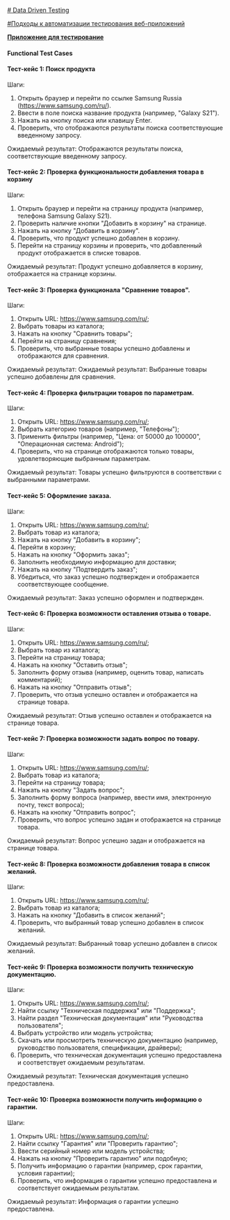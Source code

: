 [# Data Driven Testing ](https://jazzteam.ru/technical-articles/data-driven-testing/)

[#Подходы к автоматизации тестирования веб-приложений](https://otus.ru/nest/post/1083/)

[**Приложение для тестирование**](https://www.samsung.com/ru/)

#### Functional Test Сases

#### Тест-кейс 1: Поиск продукта

Шаги:
1. Открыть браузер и перейти по ссылке Samsung Russia (https://www.samsung.com/ru/).
2. Ввести в поле поиска название продукта (например, "Galaxy S21").
3. Нажать на кнопку поиска или клавишу Enter.
4. Проверить, что отображаются результаты поиска соответствующие введенному запросу.

Ожидаемый результат: Отображаются результаты поиска, соответствующие введенному запросу.

#### Тест-кейс 2: Проверка функциональности добавления товара в корзину

Шаги:
1. Открыть браузер и перейти на страницу продукта (например, телефона Samsung Galaxy S21).
2. Проверить наличие кнопки "Добавить в корзину" на странице.
3. Нажать на кнопку "Добавить в корзину".
4. Проверить, что продукт успешно добавлен в корзину.
5. Перейти на страницу корзины и проверить, что добавленный продукт отображается в списке товаров.

Ожидаемый результат: Продукт успешно добавляется в корзину, отображается на странице корзины.

#### Тест-кейс 3: Проверка функционала "Сравнение товаров".

Шаги:
1. Открыть URL: https://www.samsung.com/ru/;
2. Выбрать товары из каталога;
3. Нажать на кнопку "Сравнить товары";
4. Перейти на страницу сравнения;
5. Проверить, что выбранные товары успешно добавлены и отображаются для сравнения.

Ожидаемый результат: Ожидаемый результат: Выбранные товары успешно добавлены для сравнения.

#### Тест-кейс 4: Проверка фильтрации товаров по параметрам.

Шаги:
1. Открыть URL: https://www.samsung.com/ru/;
2. Выбрать категорию товаров (например, "Телефоны");
3. Применить фильтры (например, "Цена: от 50000 до 100000", "Операционная система: Android");
4. Проверить, что на странице отображаются только товары, удовлетворяющие выбранным параметрам.

Ожидаемый результат: Товары успешно фильтруются в соответствии с выбранными параметрами.

#### Тест-кейс 5: Оформление заказа.

Шаги:
1. Открыть URL: https://www.samsung.com/ru/;
2. Выбрать товар из каталога;
3. Нажать на кнопку "Добавить в корзину";
4. Перейти в корзину;
5. Нажать на кнопку "Оформить заказ";
6. Заполнить необходимую информацию для доставки;
7. Нажать на кнопку "Подтвердить заказ";
8. Убедиться, что заказ успешно подтвержден и отображается соответствующее сообщение.

Ожидаемый результат: Заказ успешно оформлен и подтвержден.

#### Тест-кейс 6: Проверка возможности оставления отзыва о товаре.

Шаги:
1. Открыть URL: https://www.samsung.com/ru/;
2. Выбрать товар из каталога;
3. Перейти на страницу товара;
4. Нажать на кнопку "Оставить отзыв";
5. Заполнить форму отзыва (например, оценить товар, написать комментарий);
6. Нажать на кнопку "Отправить отзыв";
7. Проверить, что отзыв успешно оставлен и отображается на странице товара.

Ожидаемый результат: Отзыв успешно оставлен и отображается на странице товара.

#### Тест-кейс 7: Проверка возможности задать вопрос по товару.

Шаги:
1. Открыть URL: https://www.samsung.com/ru/;
2. Выбрать товар из каталога;
3. Перейти на страницу товара;
4. Нажать на кнопку "Задать вопрос";
5. Заполнить форму вопроса (например, ввести имя, электронную почту, текст вопроса);
6. Нажать на кнопку "Отправить вопрос";
7. Проверить, что вопрос успешно задан и отображается на странице товара.

Ожидаемый результат: Вопрос успешно задан и отображается на странице товара.

#### Тест-кейс 8: Проверка возможности добавления товара в список желаний.

Шаги:
1. Открыть URL: https://www.samsung.com/ru/;
2. Выбрать товар из каталога;
3. Нажать на кнопку "Добавить в список желаний";
4. Проверить, что выбранный товар успешно добавлен в список желаний.

Ожидаемый результат: Выбранный товар успешно добавлен в список желаний.

#### Тест-кейс 9: Проверка возможности получить техническую документацию.

Шаги:
1. Открыть URL: https://www.samsung.com/ru/;
2. Найти ссылку "Техническая поддержка" или "Поддержка";
3. Найти раздел "Техническая документация" или "Руководства пользователя";
4. Выбрать устройство или модель устройства;
5. Скачать или просмотреть техническую документацию (например, руководство пользователя, спецификации, драйверы);
6. Проверить, что техническая документация успешно предоставлена и соответствует ожидаемым результатам.

Ожидаемый результат: Техническая документация успешно предоставлена.

#### Тест-кейс 10: Проверка возможности получить информацию о гарантии.

Шаги:
1. Открыть URL: https://www.samsung.com/ru/;
2. Найти ссылку "Гарантия" или "Проверить гарантию";
3. Ввести серийный номер или модель устройства;
4. Нажать на кнопку "Проверить гарантию" или подобную;
5. Получить информацию о гарантии (например, срок гарантии, условия гарантии);
6. Проверить, что информация о гарантии успешно предоставлена и соответствует ожидаемым результатам.

Ожидаемый результат: Информация о гарантии успешно предоставлена.

